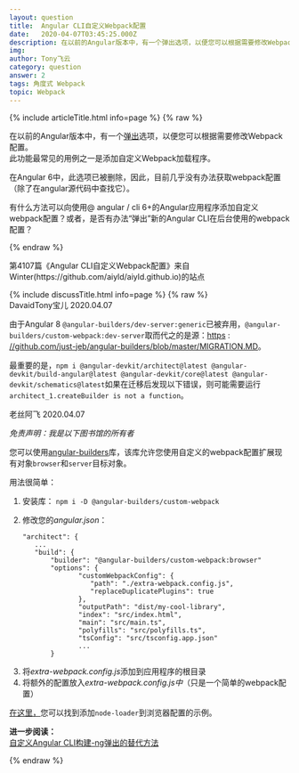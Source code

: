 ```yaml
---
layout: question
title:  Angular CLI自定义Webpack配置
date:   2020-04-07T03:45:25.000Z
description: 在以前的Angular版本中，有一个弹出选项，以便您可以根据需要修改Webpack配置。此功能最常见的用例之一是添加自定义Webpack加载程序。  ...
img: 
author: Tony飞云
category: question
answer: 2
tags: 角度式 Webpack
topic: Webpack
---
```

<div class="article-root">
  <div class="article">
    {% include articleTitle.html info=page %}
    {% raw %}
    <div class="article-content"><p><font style="vertical-align: inherit;"><font style="vertical-align: inherit;">在以前的Angular版本中，有一个</font></font><a href="https://github.com/angular/angular-cli/wiki/1-x-eject" rel="noreferrer"><font style="vertical-align: inherit;"><font style="vertical-align: inherit;">弹出</font></font></a><font style="vertical-align: inherit;"><font style="vertical-align: inherit;">选项，</font><font style="vertical-align: inherit;">以便您可以根据需要修改Webpack配置。</font></font><br><font style="vertical-align: inherit;"><font style="vertical-align: inherit;">
此功能最常见的用例之一是添加自定义Webpack加载程序。  </font></font></p>

<p><font style="vertical-align: inherit;"><font style="vertical-align: inherit;">在Angular 6中，此选项已被删除，因此，目前几乎没有办法获取webpack配置（除了在angular源代码中查找它）。 </font></font></p>

<p><font style="vertical-align: inherit;"><font style="vertical-align: inherit;">有什么方法可以向使用@ angular / cli 6+的Angular应用程序添加自定义webpack配置？</font><font style="vertical-align: inherit;">或者，是否有办法“弹出”新的Angular CLI在后台使用的webpack配置？</font></font></p></div>
    {% endraw %}
  </div>
  <p class="winter_mark">第4107篇《Angular CLI自定义Webpack配置》来自Winter(https://github.com/aiyld/aiyld.github.io)的站点</p>
  <div class="discuss-wrapper">
    {% include discussTitle.html info=page %}
    {% raw %}
    <div class="discuss-item">
        <div class="discuss-parent">
          <div class="discuss-meta">
            <span class="discuss-user">DavaidTony宝儿</span>
            <span class="discuss-time">2020.04.07</span>
          </div>
          <div class="discuss-comment"><p><font style="vertical-align: inherit;"><font style="vertical-align: inherit;">由于Angular 8 </font></font><code>@angular-builders/dev-server:generic</code><font style="vertical-align: inherit;"><font style="vertical-align: inherit;">已被弃用，</font></font><code>@angular-builders/custom-webpack:dev-server</code><font style="vertical-align: inherit;"><font style="vertical-align: inherit;">取而代之的是源：</font></font><a href="https://github.com/just-jeb/angular-builders/blob/master/MIGRATION.MD" rel="nofollow noreferrer"><font style="vertical-align: inherit;"><font style="vertical-align: inherit;">https</font></font></a><font style="vertical-align: inherit;"><font style="vertical-align: inherit;"> : </font><a href="https://github.com/just-jeb/angular-builders/blob/master/MIGRATION.MD" rel="nofollow noreferrer"><font style="vertical-align: inherit;">//github.com/just-jeb/angular-builders/blob/master/MIGRATION.MD</font></a><font style="vertical-align: inherit;">。</font></font></p>

<p><font style="vertical-align: inherit;"><font style="vertical-align: inherit;">最重要的是，</font></font><code>npm i @angular-devkit/architect@latest @angular-devkit/build-angular@latest @angular-devkit/core@latest @angular-devkit/schematics@latest</code><font style="vertical-align: inherit;"><font style="vertical-align: inherit;">如果在迁移后发现以下错误，则</font><font style="vertical-align: inherit;">可能需要运行</font></font><code>architect_1.createBuilder is not a function</code><font style="vertical-align: inherit;"><font style="vertical-align: inherit;">。</font></font></p></div>
        </div></div><div class="discuss-item">
        <div class="discuss-parent">
          <div class="discuss-meta">
            <span class="discuss-user">老丝阿飞</span>
            <span class="discuss-time">2020.04.07</span>
          </div>
          <div class="discuss-comment"><p><em><font style="vertical-align: inherit;"><font style="vertical-align: inherit;">免责声明：我是以下图书馆的所有者</font></font></em></p>

<p><font style="vertical-align: inherit;"><font style="vertical-align: inherit;">您可以使用</font></font><a href="https://github.com/just-jeb/angular-builders" rel="noreferrer"><font style="vertical-align: inherit;"><font style="vertical-align: inherit;">angular-builders</font></font></a><font style="vertical-align: inherit;"><font style="vertical-align: inherit;">库，该库允许您</font><font style="vertical-align: inherit;">使用自定义的webpack配置</font><font style="vertical-align: inherit;">扩展现有</font><font style="vertical-align: inherit;">对象</font></font><code>browser</code><font style="vertical-align: inherit;"><font style="vertical-align: inherit;">和</font></font><code>server</code><font style="vertical-align: inherit;"><font style="vertical-align: inherit;">目标对象。  </font></font></p>

<p><font style="vertical-align: inherit;"><font style="vertical-align: inherit;">用法很简单：</font></font></p>

<ol>
<li><font style="vertical-align: inherit;"><font style="vertical-align: inherit;">安装库： </font></font><code>npm i -D @angular-builders/custom-webpack</code></li>
<li><p><font style="vertical-align: inherit;"><font style="vertical-align: inherit;">修改您的</font></font><em><font style="vertical-align: inherit;"><font style="vertical-align: inherit;">angular.json</font></font></em><font style="vertical-align: inherit;"><font style="vertical-align: inherit;">：</font></font></p>

<pre><code>"architect": {<font></font>
   ...<font></font>
   "build": {<font></font>
       "builder": "@angular-builders/custom-webpack:browser"<font></font>
       "options": {<font></font>
              "customWebpackConfig": {<font></font>
                 "path": "./extra-webpack.config.js",<font></font>
                 "replaceDuplicatePlugins": true<font></font>
              },<font></font>
              "outputPath": "dist/my-cool-library",<font></font>
              "index": "src/index.html",<font></font>
              "main": "src/main.ts",<font></font>
              "polyfills": "src/polyfills.ts",<font></font>
              "tsConfig": "src/tsconfig.app.json"<font></font>
              ...<font></font>
       }<font></font>
</code></pre></li>
<li><font style="vertical-align: inherit;"><font style="vertical-align: inherit;">将</font></font><em><font style="vertical-align: inherit;"><font style="vertical-align: inherit;">extra-webpack.config.js</font></font></em><font style="vertical-align: inherit;"><font style="vertical-align: inherit;">添加</font><font style="vertical-align: inherit;">到应用程序的根目录</font></font></li>
<li><font style="vertical-align: inherit;"><font style="vertical-align: inherit;">将额外的配置放入</font></font><em><font style="vertical-align: inherit;"><font style="vertical-align: inherit;">extra-webpack.config.js中</font></font></em><font style="vertical-align: inherit;"><font style="vertical-align: inherit;">（只是一个简单的webpack配置）</font></font></li>
</ol>

<p><a href="https://github.com/just-jeb/electron-angular-native" rel="noreferrer"><font style="vertical-align: inherit;"><font style="vertical-align: inherit;">在这里，</font></font></a><font style="vertical-align: inherit;"><font style="vertical-align: inherit;">您可以找到添加</font></font><code>node-loader</code><font style="vertical-align: inherit;"><font style="vertical-align: inherit;">到浏览器配置</font><font style="vertical-align: inherit;">的示例</font><font style="vertical-align: inherit;">。</font></font></p>

<p><strong><font style="vertical-align: inherit;"><font style="vertical-align: inherit;">进一步阅读：</font></font></strong><br>
<a href="https://medium.com/@_Just_JeB_/customizing-angular-cli-6-build-an-alternative-to-ng-eject-a48304cd3b21" rel="noreferrer"><font style="vertical-align: inherit;"><font style="vertical-align: inherit;">自定义Angular CLI构建-ng弹出的替代方法</font></font></a></p></div>
        </div></div>
    {% endraw %}
  </div>
<div>
